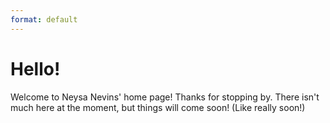 ```yaml
---
format: default
---
```

# Hello!

Welcome to Neysa Nevins' home page!
Thanks for stopping by.
There isn't much here at the moment, but things will come soon! (Like really soon!)
